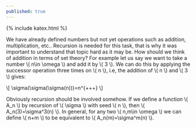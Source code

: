 ```yaml
---
published: true
---
```

{% include katex.html %}

We have already defined numbers but not yet operations such as addition, multiplication, etc.. Recursion is needed for this task, that is why it was important to understand that topic hard as it may be. How should we think of addition in terms of set theory? For example let us say we want to take a number \\( n\in \omega \\) and add it by \\( 3 \\). We can do this by applying the successor operation three times on \\( n \\), i.e, the addition of \\( n \\) and \\( 3 \\) gives:

\\[ \sigma(\sigma(\sigma(n)))=n^{+++} \\] 

Obviously recursion should be involved somehow. If we define a function \\( A_n \\) by recursion of \\( \sigma \\) with seed \\( n \\), then \\( A_n(3)=\sigma^3(n) \\). In general, for any two \\( n,m\in \omega \\) we can define \\( n+m \\) to be equivalent to \\( A_n(m)=\sigma^m(n) \\).


